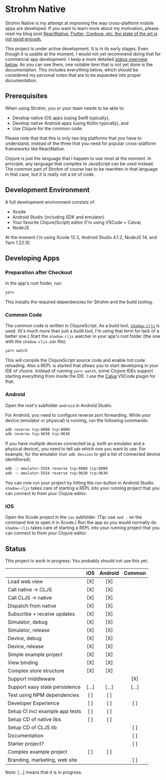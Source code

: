 # Strohm Native

Strohm Native is my attempt at improving the way cross-platform mobile apps are
developed. If you want to learn more about my motivation, please read my blog
post [ReactNative, Flutter, Cordova, etc: the state of the art is not good
enough.][blogpost]

This project is under active development. It is in its early stages. Even though
it is usable at the moment, I would not yet recommend doing that for commercial
app development. I keep a more detailed [status overview below](#status). As you
can see there, one notable item that is not yet done is the documentation. This
includes everything below, which should be considered my personal notes that are
to be expanded into proper documentation.

## Prerequisites

When using Strohm, you or your team needs to be able to:

* Develop native iOS apps (using Swift typically),
* Develop native Android apps (using Kotlin typically), and
* Use Clojure for the common code.

Please note that that this is only two big platforms that you have to
understand, instead of the three that you need for popular cross-platform
frameworks like ReactNative.

Clojure is just the language that I happen to use most at the moment. In
principle, any language that compiles to JavaScript can be used instead. The
common part of Strohm of course has to be rewritten in that language in that
case, but it is really not a lot of code.

## Development Environment

A full development environment consists of:

* Xcode
* Android Studio (including SDK and emulator)
* Your favorite Clojure(Script) editor (I'm using VSCode + Calva)
* NodeJS

At the moment I'm using Xcode 12.3, Android Studio 4.1.2, NodeJS 14, and Yarn
1.22.10.

## Developing Apps

### Preparation after Checkout

In the app's root folder, run:

```bash
yarn
```

This installs the required dependencies for Strohm and the build tooling.

### Common Code

The common code is written in ClojureScript. As a build tool,
[`shadow-cljs`][shadow-cljs] is used. (It's much more than just a build tool,
I'm using that term for lack of a better one.) Start the `shadow-cljs` watcher
in your app's root folder (the one with the `shadow-cljs.edn` file):

```bash
yarn watch
```

This will compile the ClojureScript source code and enable hot code reloading.
Also a REPL is started that allows you to start developing in your IDE of
choice. Instead of running `yarn watch`, some Clojure IDEs support starting
everything from inside the IDE. I use the [Calva][calva] VSCode plugin for that.

### Android

Open the root's subfolder `android` in Android Studio.

For Android, you need to configure reverse port forwarding. While your device
(emulator or physical) is running, run the following commands:

```bash
adb reverse tcp:8080 tcp:8080
adb reverse tcp:9630 tcp:9630
```

If you have multiple devices connected (e.g. both an emulator and a physical
device), you need to tell `adb` which one you want to use. For example, for the
emulator (run `adb devices` to get a list of connected device identifiersd):

```bash
adb -s emulator-5554 reverse tcp:8080 tcp:8080
adb -s emulator-5554 reverse tcp:9630 tcp:9630
```

You can now run your project by hitting the run-button in Android Studio.
`shadow-cljs` takes care of starting a REPL into your running project that you
can connect to from your Clojure editor.

### iOS

Open the Xcode project in the `ios` subfolder. (Tip: use `xed .` on the command
line to open it in Xcode.) Run the app as you would normally do. `shadow-cljs`
takes care of starting a REPL into your running project that you can connect to
from your Clojure editor.

## Status

This project is work in progress. You probably should not use this yet.

|                                 | iOS | Android | Common |
| :------------------------------ | :-: | :-----: | :----: |
| Load web view                   | [X] |   [X]   |        |
| Call native -> CLJS             | [X] |   [X]   |        |
| Call CLJS -> native             | [X] |   [X]   |        |
| Dispatch from native            | [X] |   [X]   |        |
| Subscribe + receive updates     | [X] |   [X]   |        |
| Simulator, debug                | [X] |   [X]   |        |
| Simulator, release              | [X] |   [X]   |        |
| Device, debug                   | [X] |   [X]   |        |
| Device, release                 | [X] |   [X]   |        |
| Simple example project          | [X] |   [X]   |        |
| View binding                    | [X] |   [X]   |        |
| Complex store structure         | [X] |   [X]   |        |
| Support middleware              |     |         |  [X]   |
| Support easy state persistence  | […] |   […]   |  […]   |
| Test using NPM dependencies     | [ ] |   [ ]   |        |
| Developer Experience            | [ ] |   [ ]   |  [ ]   |
| Setup CI incl example app tests | [ ] |   [ ]   |        |
| Setup CD of native libs         | [ ] |   [ ]   |        |
| Setup CD of CLJS lib            |     |         |  [ ]   |
| Documentation                   |     |         |  [ ]   |
| Starter project?                |     |         |  [ ]   |
| Complex example project         | [ ] |   [ ]   |        |
| Branding, marketing, web site   |     |         |  [ ]   |

Note: […] means that it is in progress.

[shadow-cljs]: https://shadow-cljs.github.io/docs/UsersGuide.html
[blogpost]: https://unfolded.dev/posts-output/2021-05-08-mobile-cross-platform/
[calva]: https://calva.io
